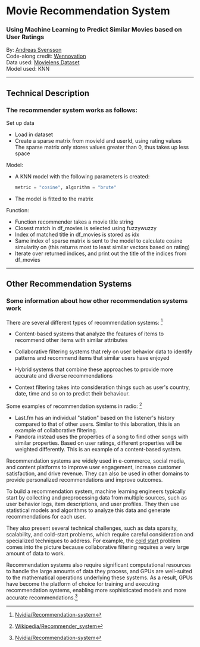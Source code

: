 # Movie Recommendation System

### Using Machine Learning to Predict Similar Movies based on User Ratings

By: [Andreas Svensson](https://github.com/Andreas-Svensson)  
Code-along credit: [Wennovation](https://www.youtube.com/watch?v=4Ws0oPH350U&ab_channel=WennovationAcademy)  
Data used: [Movielens Dataset](https://grouplens.org/datasets/movielens/)  
Model used: KNN  

---

## Technical Description  

### The recommender system works as follows:  

Set up data

- Load in dataset
- Create a sparse matrix from movieId and userId, using rating values  
    The sparse matrix only stores values greater than 0, thus takes up less space  

Model:
- A KNN model with the following parameters is created:
    ```py
    metric = "cosine", algorithm = "brute"
    ``` 
- The model is fitted to the matrix  

Function:
- Function recommender takes a movie title string  
- Closest match in df_movies is selected using fuzzywuzzy  
- Index of matched title in df_movies is stored as idx  
- Same index of sparse matrix is sent to the model to calculate cosine simularity on (this returns most to least similar vectors based on rating)  
- Iterate over returned indices, and print out the title of the indices from df_movies

---

## Other Recommendation Systems

### Some information about how other recommendation systems work

There are several different types of recommendation systems: [^1]


- Content-based systems that analyze the features of items to recommend other items with similar attributes  


- Collaborative filtering systems that rely on user behavior data to identify patterns and recommend items that similar users have enjoyed  


- Hybrid systems that combine these approaches to provide more accurate and diverse recommendations

- Context filtering takes into consideration things such as user's country, date, time and so on to predict their behaviour.

Some examples of recommendation systems in radio: [^2]
- Las<span>t.</span>fm has an individual "station" based on the listener's history compared to that of other users. Similar to this laboration, this is an example of collaborative filtering.  
- Pandora instead uses the properties of a song to find other songs with similar properties. Based on user ratings, different properties will be weighted differently. This is an example of a content-based system.


Recommendation systems are widely used in e-commerce, social media, and content platforms to improve user engagement, increase customer satisfaction, and drive revenue. They can also be used in other domains to provide personalized recommendations and improve outcomes.

To build a recommendation system, machine learning engineers typically start by collecting and preprocessing data from multiple sources, such as user behavior logs, item descriptions, and user profiles. They then use statistical models and algorithms to analyze this data and generate recommendations for each user.

They also present several technical challenges, such as data sparsity, scalability, and cold-start problems, which require careful consideration and specialized techniques to address. For example, the [cold start](https://en.wikipedia.org/wiki/Cold_start_(recommender_systems)) problem comes into the picture because collaborative filtering requires a very large amount of data to work.

Recommendation systems also require significant computational resources to handle the large amounts of data they process, and GPUs are well-suited to the mathematical operations underlying these systems. As a result, GPUs have become the platform of choice for training and executing recommendation systems, enabling more sophisticated models and more accurate recommendations.[^1]


[^1]: [Nvidia/Recommendation-system](https://www.nvidia.com/en-us/glossary/data-science/recommendation-system/#:~:text=A%20recommendation%20system%20is%20an,demographic%20information%2C%20and%20other%20factors.)
[^2]: [Wikipedia/Recommender_system](https://en.wikipedia.org/wiki/Recommender_system)